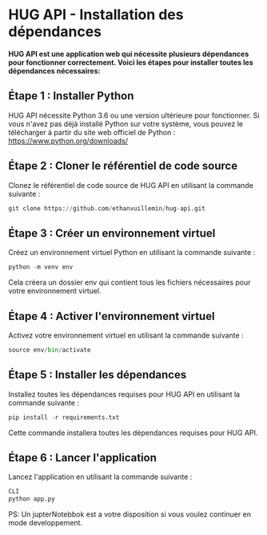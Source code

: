 

# HUG API - Installation des dépendances
**HUG API est une application web qui nécessite plusieurs dépendances pour fonctionner correctement. Voici les étapes pour installer toutes les dépendances nécessaires:**

## Étape 1 : Installer Python
HUG API nécessite Python 3.6 ou une version ultérieure pour fonctionner. Si vous n'avez pas déjà installé Python sur votre système, vous pouvez le télécharger à partir du site web officiel de Python : https://www.python.org/downloads/

## Étape 2 : Cloner le référentiel de code source
Clonez le référentiel de code source de HUG API en utilisant la commande suivante :
```python
git clone https://github.com/ethanvuillemin/hug-api.git
```
## Étape 3 : Créer un environnement virtuel
Créez un environnement virtuel Python en utilisant la commande suivante :

```python
python -m venv env
```
Cela créera un dossier env qui contient tous les fichiers nécessaires pour votre environnement virtuel.

## Étape 4 : Activer l'environnement virtuel
Activez votre environnement virtuel en utilisant la commande suivante :

```python
source env/bin/activate
```
## Étape 5 : Installer les dépendances
Installez toutes les dépendances requises pour HUG API en utilisant la commande suivante :

```python
pip install -r requirements.txt
```
Cette commande installera toutes les dépendances requises pour HUG API.

## Étape 6 : Lancer l'application
Lancez l'application en utilisant la commande suivante :

```python
CLI
python app.py
```

PS: Un jupterNotebbok est a votre disposition si vous voulez continuer en mode developpement.